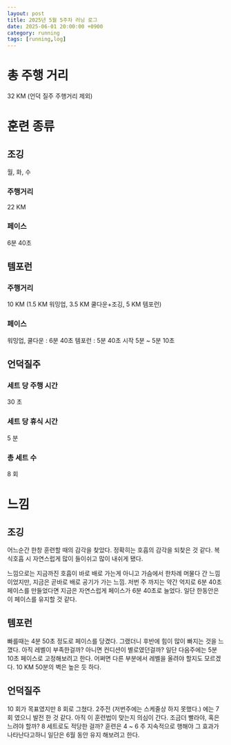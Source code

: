 ```yaml
---
layout: post
title: 2025년 5월 5주차 러닝 로그
date: 2025-06-01 20:00:00 +0900
category: running
tags: [running,log]
---
```

# 총 주행 거리
32 KM (언덕 질주 주행거리 제외)
# 훈련 종류
## 조깅
월, 화, 수
### 주행거리
22 KM
### 페이스
6분 40초


## 템포런
### 주행거리
10 KM (1.5 KM 워밍업, 3.5 KM 쿨다운+조깅, 5 KM 템포런)
### 페이스
워밍업, 쿨다운 : 6분 40초
템포런 : 5분 40초 시작 5분 ~ 5분 10초


## 언덕질주
### 세트 당 주행 시간
30 초
### 세트 당 휴식 시간
5 분
### 총 세트 수
8 회


# 느낌
## 조깅
어느순간 한창 훈련할 때의 감각을 찾았다. 정확히는 호흡의 감각을 되찾은 것 같다. 복식호흡 시 자연스럽게 많이 들이쉬고 많이 내쉬게 됐다.

느낌으로는 지금까진 호흡이 바로 배로 가는게 아니고 가슴에서 한차례 머물다 간 느낌이었지만, 지금은 곧바로 배로 공기가 가는 느낌. 저번 주 까지는 약간 억지로 6분 40초 페이스를 만들었다면 지금은 자연스럽게 페이스가 6분 40초로 늘었다. 일단 한동안은 이 페이스를 유지할 것 같다.


## 템포런
빠를때는 4분 50초 정도로 페이스를 당겼다. 그랬더니 후반에 힘이 많이 빠지는 것을 느꼈다. 아직 레벨이 부족한걸까? 아니면 컨디션이 별로였던걸까? 일단 다음주에는 5분 10초 페이스로 고정해보려고 한다. 어쩌면 다른 부분에서 레벨을 올려야 할지도 모르겠다. 10 KM 50분의 벽은 높은 듯 하다.


## 언덕질주
10 회가 목표였지만 8 회로 그쳤다. 2주전 (저번주에는 스케줄상 하지 못했다.) 에는 7회 였으니 발전 한 것 같다.
아직 이 훈련법이 맞는지 의심이 간다. 조금더 빨라야, 혹은 느려야 할까? 8 세트로도 적당한 걸까? 훈련은 4 ~ 6 주 지속적으로 행해야 그 효과가 나타난다고하니 일단은 6월 동안 유지 해보려고 한다.